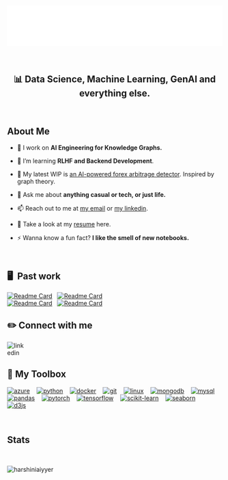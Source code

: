 <p align="center">
  <img src="/images/your_cool_intro (1).gif" alt="Alt text" title="a title">
</p>
<br>
<h2 align="center">📊 Data Science, Machine Learning, GenAI and everything else.</h2>
<br>


<h2 align="left"> About Me </h2>

- 🔭 I work on **AI Engineering for Knowledge Graphs.**

- 🌱 I’m learning **RLHF and Backend Development**.

- 👯 My latest WIP is [an AI-powered forex arbitrage detector](https://github.com/HarshiniAiyyer/ForeXplorer). Inspired by graph theory.

- 💬 Ask me about **anything casual or tech, or just life.**

- 📫 Reach out to me at [my email](harshini.k.aiyyer@gmail.com) or [my linkedin](https://www.linkedin.com/in/harshini-a-29870b342/).

- 🌱 Take a look at my [resume](https://drive.google.com/file/d/1oOz3REkyNWMQpeHsvHV9VtN_EfC3mKWt/view?usp=sharing) here.

- ⚡ Wanna know a fun fact?  **I like the smell of new notebooks.**

<br>

## 🖥 &nbsp;Past work

[![Readme Card](https://github-readme-stats.vercel.app/api/pin/?username=HarshiniAiyyer&repo=Kotori.ai&bg_color=0d1116&title_color=ffffff&text_color=ffffff&icon_color=007ec6)](https://github.com/HarshiniAiyyer/Kotori.ai)
&nbsp;
[![Readme Card](https://github-readme-stats.vercel.app/api/pin/?username=HarshiniAiyyer&repo=ForensicOps&bg_color=0d1116&title_color=ffffff&text_color=ffffff&icon_color=007ec6)](https://github.com/HarshiniAiyyer/ForensicOps)
<br>
[![Readme Card](https://github-readme-stats.vercel.app/api/pin/?username=HarshiniAiyyer&repo=GmOn&bg_color=0d1116&title_color=ffffff&text_color=ffffff&icon_color=007ec6)](https://github.com/HarshiniAiyyer/GmOn)
&nbsp;
[![Readme Card](https://github-readme-stats.vercel.app/api/pin/?username=HarshiniAiyyer&repo=ForeXplorer&bg_color=0d1116&title_color=ffffff&text_color=ffffff&icon_color=007ec6)](https://github.com/HarshiniAiyyer/ForeXplorer)


<h2 align="left"> ✏️ Connect with me</h2>
<p align="left">
<a href="https://linkedin.com/in/https://www.linkedin.com/in/harshini-a-29870b342/" target="blank">
<img align="left" src="https://raw.githubusercontent.com/rahuldkjain/github-profile-readme-generator/master/src/images/icons/Social/linked-in-alt.svg" alt="linkedin" height="35" width="45" />
</a>
</p>
<br/>
<br>
<!-- ⚙️ LANGUAGES AND TOOLS -->
<h2 align="left">🧰 My Toolbox </h2>
<p align="left">
  <a href="https://azure.microsoft.com/" target="_blank" rel="noreferrer"><img src="https://cdn.jsdelivr.net/gh/devicons/devicon/icons/azure/azure-original.svg" alt="azure" width="45" height="45"/></a>
  <img width="8"/>
  <a href="https://www.python.org/" target="_blank" rel="noreferrer"><img src="https://cdn.jsdelivr.net/gh/devicons/devicon/icons/python/python-original.svg" alt="python" width="45" height="45"/></a>
  <img width="8"/>
  <a href="https://www.docker.com/" target="_blank" rel="noreferrer"><img src="https://cdn.jsdelivr.net/gh/devicons/devicon/icons/docker/docker-original.svg" alt="docker" width="45" height="45"/></a>
  <img width="8"/>
  <a href="https://git-scm.com/" target="_blank" rel="noreferrer"><img src="https://cdn.jsdelivr.net/gh/devicons/devicon/icons/git/git-original.svg" alt="git" width="45" height="45"/></a>
  <img width="8"/>
  <a href="https://www.linux.org/" target="_blank" rel="noreferrer"><img src="https://cdn.jsdelivr.net/gh/devicons/devicon/icons/linux/linux-original.svg" alt="linux" width="45" height="45"/></a>
  <img width="8"/>
  <a href="https://www.mongodb.com/" target="_blank" rel="noreferrer"><img src="https://cdn.jsdelivr.net/gh/devicons/devicon/icons/mongodb/mongodb-original.svg" alt="mongodb" width="45" height="45"/></a>
  <img width="8"/>
  <a href="https://www.mysql.com/" target="_blank" rel="noreferrer"><img src="https://cdn.jsdelivr.net/gh/devicons/devicon/icons/mysql/mysql-original.svg" alt="mysql" width="45" height="45"/></a>
  <img width="8"/>
  <a href="https://pandas.pydata.org/" target="_blank" rel="noreferrer"><img src="https://cdn.jsdelivr.net/gh/devicons/devicon/icons/pandas/pandas-original.svg" alt="pandas" width="45" height="45"/></a>
  <img width="8"/>
  <a href="https://pytorch.org/" target="_blank" rel="noreferrer"><img src="https://cdn.jsdelivr.net/gh/devicons/devicon/icons/pytorch/pytorch-original.svg" alt="pytorch" width="45" height="45"/></a>
  <img width="8"/>
  <a href="https://www.tensorflow.org/" target="_blank" rel="noreferrer"><img src="https://cdn.jsdelivr.net/gh/devicons/devicon/icons/tensorflow/tensorflow-original.svg" alt="tensorflow" width="45" height="45"/></a>
  <img width="8"/>
  <a href="https://scikit-learn.org/" target="_blank" rel="noreferrer"><img src="https://cdn.jsdelivr.net/gh/devicons/devicon/icons/scikitlearn/scikitlearn-original.svg" alt="scikit-learn" width="45" height="45"/></a>
  <img width="8"/>
  <a href="https://seaborn.pydata.org/" target="_blank" rel="noreferrer"><img src="https://seaborn.pydata.org/_images/logo-mark-lightbg.svg" alt="seaborn" width="45" height="45"/></a>
  <img width="8"/>
  <img width="8"/>
  <a href="https://d3js.org/" target="_blank" rel="noreferrer"><img src="https://cdn.jsdelivr.net/gh/devicons/devicon/icons/d3js/d3js-original.svg" alt="d3js" width="45" height="45"/></a>
  <img width="8"/>
 </a>
</p>
<br/>

<h2 align="cleft"> Stats </h2>
<br>
<p align="left"><img src="https://github-readme-stats.vercel.app/api/top-langs?username=harshiniaiyyer&show_icons=true&locale=en&layout=compact" alt="harshiniaiyyer" /></p></br>




